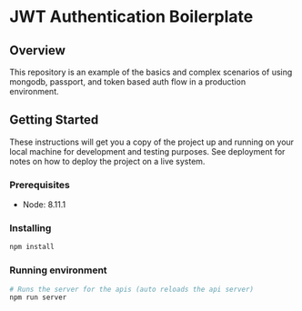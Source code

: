 # JWT Authentication Boilerplate

## Overview

This repository is an example of the basics and complex scenarios of using mongodb, passport, and token based auth flow in a production environment.

## Getting Started

These instructions will get you a copy of the project up and running on your local machine for development and testing purposes. See deployment for notes on how to deploy the project on a live system.

### Prerequisites

- Node: 8.11.1

### Installing

```bash
npm install
```

### Running environment

```bash
# Runs the server for the apis (auto reloads the api server)
npm run server
```
